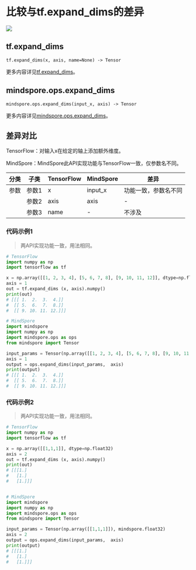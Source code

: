 # 比较与tf.expand_dims的差异

<a href="https://gitee.com/mindspore/docs/blob/master/docs/mindspore/source_zh_cn/note/api_mapping/tensorflow_diff/expand_dims.md" target="_blank"><img src="https://mindspore-website.obs.cn-north-4.myhuaweicloud.com/website-images/master/resource/_static/logo_source.png"></a>

## tf.expand_dims

```text
tf.expand_dims(x, axis, name=None) -> Tensor
```

更多内容详见[tf.expand_dims](https://tensorflow.google.cn/versions/r2.6/api_docs/python/tf/expand_dims)。

## mindspore.ops.expand_dims

```text
mindspore.ops.expand_dims(input_x, axis) -> Tensor
```

更多内容详见[mindspore.ops.expand_dims](https://www.mindspore.cn/docs/zh-CN/master/api_python/ops/mindspore.ops.expand_dims.html)。

## 差异对比

TensorFlow：对输入x在给定的轴上添加额外维度。

MindSpore：MindSpore此API实现功能与TensorFlow一致，仅参数名不同。

| 分类 | 子类  | TensorFlow | MindSpore | 差异                  |
| ---- | ----- | ---------- | --------- | --------------------- |
| 参数 | 参数1 | x          | input_x   | 功能一致，参数名不同 |
|      | 参数2 | axis       | axis      | - |
|      | 参数3 | name       | -      | 不涉及 |

### 代码示例1

> 两API实现功能一致，用法相同。

```python
# TensorFlow
import numpy as np
import tensorflow as tf

x = np.array([[1, 2, 3, 4], [5, 6, 7, 8], [9, 10, 11, 12]], dtype=np.float32)
axis = 1
out = tf.expand_dims (x, axis).numpy()
print(out)
# [[[ 1.  2.  3.  4.]]
#  [[ 5.  6.  7.  8.]]
#  [[ 9. 10. 11. 12.]]]

# MindSpore
import mindspore
import numpy as np
import mindspore.ops as ops
from mindspore import Tensor

input_params = Tensor(np.array([[1, 2, 3, 4], [5, 6, 7, 8], [9, 10, 11, 12]]), mindspore.float32)
axis = 1
output = ops.expand_dims(input_params,  axis)
print(output)
# [[[ 1.  2.  3.  4.]]
#  [[ 5.  6.  7.  8.]]
#  [[ 9. 10. 11. 12.]]]

```

### 代码示例2

> 两API实现功能一致，用法相同。

```python
# TensorFlow
import numpy as np
import tensorflow as tf

x = np.array([[1,1,1]], dtype=np.float32)
axis = 2
out = tf.expand_dims (x, axis).numpy()
print(out)
# [[[1.]
#   [1.]
#   [1.]]]


# MindSpore
import mindspore
import numpy as np
import mindspore.ops as ops
from mindspore import Tensor

input_params = Tensor(np.array([[1,1,1]]), mindspore.float32)
axis = 2
output = ops.expand_dims(input_params,  axis)
print(output)
# [[[1.]
#   [1.]
#   [1.]]]
```
